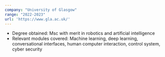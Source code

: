 ```yaml
---
company: "University of Glasgow"
range: "2022-2023"
url: 'https://www.gla.ac.uk/'
---
```


- Degree obtained: Msc with merit in robotics and artificial intelligence
- Relevant modules covered: Machine learning, deep learning, conversational interfaces, human computer interaction, control system, cyber security
